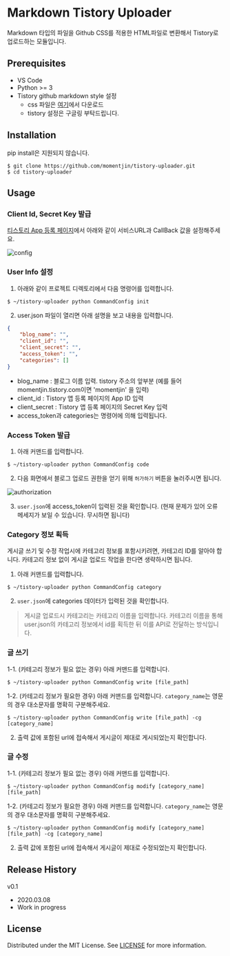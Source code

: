 # Markdown Tistory Uploader

Markdown 타입의 파일을 Github CSS를 적용한 HTML파일로 변환해서 Tistory로 업로드하는 모듈입니다. 

## Prerequisites
- VS Code
- Python >= 3
- Tistory github markdown style 설정
    - css 파일은 [여기](https://github.com/sindresorhus/github-markdown-css)에서 다운로드
    - tistory 설정은 구글링 부탁드립니다.

## Installation

pip install은 지원되지 않습니다.

```shell
$ git clone https://github.com/momentjin/tistory-uploader.git
$ cd tistory-uploader
```

## Usage

### Client Id, Secret Key 발급

[티스토리 App 등록 페이지](https://www.tistory.com/guide/api/manage/register)에서 아래와 같이 서비스URL과 CallBack 값을 설정해주세요.

![config](https://user-images.githubusercontent.com/33324731/76165339-a1c2a500-6199-11ea-8c9c-49714c079f1f.png)

### User Info 설정

1. 아래와 같이 프로젝트 디렉토리에서 다음 명령어를 입력합니다.

```shell
$ ~/tistory-uploader python CommandConfig init
```

2. user.json 파일이 열리면 아래 설명을 보고 내용을 입력합니다.

```json
{
    "blog_name": "",
    "client_id": "",
    "client_secret": "",
    "access_token": "",
    "categories": []
}
```

- blog_name : 블로그 이름 입력. tistory 주소의 앞부분 (예를 들어 momentjin.tistory.com이면 'momentjin' 을 입력)
- client_id : Tistory 앱 등록 페이지의 App ID 입력
- client_secret : Tistory 앱 등록 페이지의 Secret Key 입력
- access_token과 categories는 명령어에 의해 입력됩니다.

### Access Token 발급

1. 아래 커맨드를 입력합니다.

```shell
$ ~/tistory-uploader python CommandConfig code
```

2. 다음 화면에서 블로그 업로드 권한을 얻기 위해 `허가하기` 버튼을 눌러주시면 됩니다.

![authorization](https://user-images.githubusercontent.com/33324731/76165333-9cfdf100-6199-11ea-8a09-c8cb2aed6af3.png)

3. `user.json`에 access_token이 입력된 것을 확인합니다. (현재 문제가 있어 오류 메세지가 보일 수 있습니다. 무시하면 됩니다)

### Category 정보 획득

게시글 쓰기 및 수정 작업시에 카테고리 정보를 포함시키려면, 카테고리 ID를 알아야 합니다. 카테고리 정보 없이 게시글 업로드 작업을 한다면 생략하시면 됩니다.

1. 아래 커맨드를 입력합니다.

```shell
$ ~/tistory-uploader python CommandConfig category
```

2. `user.json`에 categories 데이터가 입력된 것을 확인합니다.

> 게시글 업로드시 카테고리는 카테고리 이름을 입력합니다. 카테고리 이름을 통해 user.json의 카테고리 정보에서 id를 획득한 뒤 이를 API로 전달하는 방식입니다.

### 글 쓰기

1-1. (카테고리 정보가 필요 없는 경우) 아래 커맨드를 입력합니다.

```shell
$ ~/tistory-uploader python CommandConfig write [file_path]
```

1-2. (카테고리 정보가 필요한 경우) 아래 커맨드를 입력합니다. `category_name`는 영문의 경우 대소문자를 명확히 구분해주세요.

```shell
$ ~/tistory-uploader python CommandConfig write [file_path] -cg [category_name]
```

2. 출력 값에 포함된 url에 접속해서 게시글이 제대로 게시되었는지 확인합니다.

### 글 수정

1-1. (카테고리 정보가 필요 없는 경우) 아래 커맨드를 입력합니다.

```shell
$ ~/tistory-uploader python CommandConfig modify [category_name] [file_path]
```

1-2. (카테고리 정보가 필요한 경우) 아래 커맨드를 입력합니다. `category_name`는 영문의 경우 대소문자를 명확히 구분해주세요.

```shell
$ ~/tistory-uploader python CommandConfig modify [category_name] [file_path] -cg [category_name]
```

2. 출력 값에 포함된 url에 접속해서 게시글이 제대로 수정되었는지 확인합니다.

## Release History

v0.1
- 2020.03.08
- Work in progress

## License

Distributed under the MIT License. See [LICENSE](https://github.com/momentjin/tistory-uploader/blob/master/LICENSE) for more information.